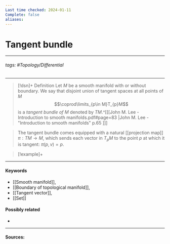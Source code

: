 ```yaml
---
Last time checked: 2024-01-11
Complete: false
aliases:
---
```

# Tangent bundle
***
###### tags: #Topology/Differential 
***
>[!dsn]+ Definition
>Let $M$ be a smooth manifold with or without boundary. We say that disjoint union of tangent spaces at all points of $M$
>$$\coprod\limits_{p\in M}T_{p}M$$
>is a *tangent bundle of $M$* denoted by $TM$.^[[[John M. Lee - Introduction to smooth manifolds.pdf#page=83 |John M. Lee - "Introduction to smooth manifolds" p.65 ]]]

>The tangent bundle comes equipped with a natural [[projection map]] $\pi:TM\to M$, which sends each vector in $T_{p}M$ to the point $p$ at which it is tangent: $\pi(p,v)=p$.

>[!example]+ 
>
***
#### Keywords
- [[Smooth manifold]],
- [[Boundary of topological manifold]],
- [[Tangent vector]],
- [[Set]]
#### Possibly related
- 
***
#### Sources: